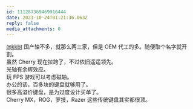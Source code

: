```yaml
---
id: 111287369469916444
date: 2023-10-24T01:21:36.063Z
reply: false
media_attachments: 0
---
```


[@kkbt](https://fmb.ftls.xyz/@kkbt) 国产轴不多，就那么两三家，但是 OEM 代工的多。随便取个名字就开割。  
虽然 Cherry 现在拉跨了，不过依旧遥遥领先。  
光轴有余辉效应。  
玩 FPS 游戏可以考虑磁轴。  
办公的话，百多块的键盘就够用了。  
很多高溢价键盘，是为过度设计买单了。  
Cherry MX，ROG，罗技，Razer 这些传统键盘其实都很顶。

